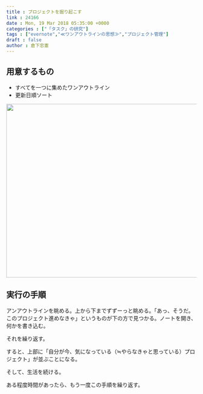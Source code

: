 ```yaml
---
title : プロジェクトを掘り起こす
link : 24166
date : Mon, 19 Mar 2018 05:35:00 +0000
categories : ["「タスク」の研究"]
tags : ["evernote","≪ワンアウトラインの思想≫","プロジェクト管理"]
draft : false
author : 倉下忠憲
---
```


<h2>用意するもの</h2>

<ul>
	<li>すべてを一つに集めたワンアウトライン</li>
	<li>更新日順ソート</li>
</ul>

<a href="https://rashita.net/blog/?attachment_id=24167" rel="attachment wp-att-24167"><img src="https://rashita.net/blog/wp-content/uploads/2018/03/screenshot-14.png" alt="" width="765" height="459" class="alignnone size-full wp-image-24167" /></a>

<h2>実行の手順</h2>

アンアウトラインを眺める。上から下までずずーっと眺める。「あっ、そうだ。このプロジェクト進めなきゃ」というものが下の方で見つかる。ノートを開き、何かを書き込む。

それを繰り返す。

すると、上部に「自分が今、気になっている（≒やらなきゃと思っている）プロジェクト」が並ぶことになる。

そして、生活を続ける。

ある程度時間があったら、もう一度この手順を繰り返す。




